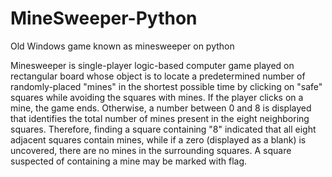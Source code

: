 

# MineSweeper-Python
Old Windows game known as minesweeper on python

Minesweeper is single-player logic-based computer game played on rectangular board whose object is to locate a predetermined number of randomly-placed "mines" in the shortest possible time by clicking on "safe" squares while avoiding the squares with mines. If the player clicks on a mine, the game ends. Otherwise, a number between 0 and 8 is displayed that identifies the total number of mines present in the eight neighboring squares. Therefore, finding a square containing "8" indicated that all eight adjacent squares contain mines, while if a zero (displayed as a blank) is uncovered, there are no mines in the surrounding squares. A square suspected of containing a mine may be marked with flag.

